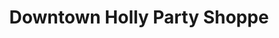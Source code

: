 ---
title: "Downtown Holly Party Shoppe"
url: /holly/downtown-holly-party-shoppe/
shop: Lebensmittel
---